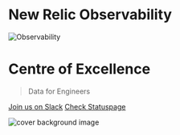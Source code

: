 # **New Relic Observability**

![Observability](_media/centre-of-excellence-logo.png)

# Centre of Excellence

> Data for Engineers

[Join us on Slack](https://newrelicusers.slack.com/) <!--  Use ID of homepage heading i.e. based on H1 of README.md - make sure this is DIFFERENT to the cover's heading -->
[Check Statuspage](https://status.newrelic.com/) 

![cover background image](_media/cover-background.jpg)